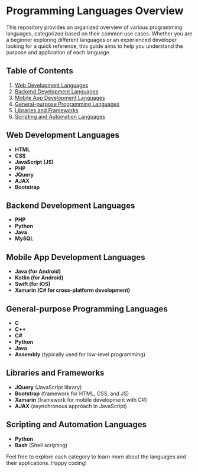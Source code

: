 # Programming Languages Overview

This repository provides an organized overview of various programming languages, categorized based on their common use cases. Whether you are a beginner exploring different languages or an experienced developer looking for a quick reference, this guide aims to help you understand the purpose and application of each language.

## Table of Contents

1. [Web Development Languages](#web-development-languages)
2. [Backend Development Languages](#backend-development-languages)
3. [Mobile App Development Languages](#mobile-app-development-languages)
4. [General-purpose Programming Languages](#general-purpose-programming-languages)
5. [Libraries and Frameworks](#libraries-and-frameworks)
6. [Scripting and Automation Languages](#scripting-and-automation-languages)

## Web Development Languages

- **HTML**
- **CSS**
- **JavaScript (JS)**
- **PHP**
- **JQuery**
- **AJAX**
- **Bootstrap**

## Backend Development Languages

- **PHP**
- **Python**
- **Java**
- **MySQL**

## Mobile App Development Languages

- **Java (for Android)**
- **Kotlin (for Android)**
- **Swift (for iOS)**
- **Xamarin (C# for cross-platform development)**

## General-purpose Programming Languages

- **C**
- **C++**
- **C#**
- **Python**
- **Java**
- **Assembly** (typically used for low-level programming)

## Libraries and Frameworks

- **JQuery** (JavaScript library)
- **Bootstrap** (framework for HTML, CSS, and JS)
- **Xamarin** (framework for mobile development with C#)
- **AJAX** (asynchronous approach in JavaScript)

## Scripting and Automation Languages

- **Python**
- **Bash** (Shell scripting)

Feel free to explore each category to learn more about the languages and their applications. Happy coding!

<!--
**davidmonteiro03/davidmonteiro03** is a ✨ _special_ ✨ repository because its `README.md` (this file) appears on your GitHub profile.

Here are some ideas to get you started:

- 🔭 I’m currently working on ...
- 🌱 I’m currently learning ...
- 👯 I’m looking to collaborate on ...
- 🤔 I’m looking for help with ...
- 💬 Ask me about ...
- 📫 How to reach me: ...
- 😄 Pronouns: ...
- ⚡ Fun fact: ...
-->
